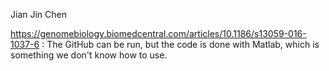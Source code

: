 Jian Jin Chen

https://genomebiology.biomedcentral.com/articles/10.1186/s13059-016-1037-6  : The GitHub can be run, but the code is done with Matlab, which is something we don't know how to use.


